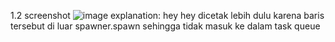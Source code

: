 1.2 screenshot
![image](https://github.com/user-attachments/assets/615643b9-3341-4b95-ac74-792a9e4b08c0)
explanation: hey hey dicetak lebih dulu karena baris tersebut di luar spawner.spawn sehingga tidak masuk ke dalam task queue
